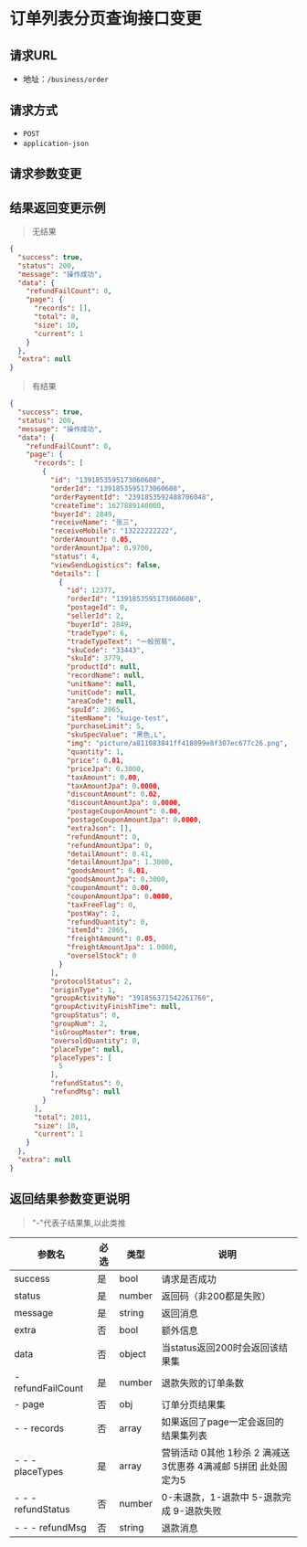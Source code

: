 # 订单列表分页查询接口变更

## 请求URL

- 地址：`/business/order`

## 请求方式

- `POST`
- `application-json`

## 请求参数变更

## 结果返回变更示例

> 无结果

```json
{
  "success": true,
  "status": 200,
  "message": "操作成功",
  "data": {
    "refundFailCount": 0,
    "page": {
      "records": [],
      "total": 0,
      "size": 10,
      "current": 1
    }
  },
  "extra": null
}
```

> 有结果

```json
{
  "success": true,
  "status": 200,
  "message": "操作成功",
  "data": {
    "refundFailCount": 0,
    "page": {
      "records": [
        {
          "id": "1391853595173060608",
          "orderId": "1391853595173060608",
          "orderPaymentId": "2391853592488706048",
          "createTime": 1627889140000,
          "buyerId": 2849,
          "receiveName": "张三",
          "receiveMobile": "13222222222",
          "orderAmount": 0.05,
          "orderAmountJpa": 0.9700,
          "status": 4,
          "viewSendLogistics": false,
          "details": [
            {
              "id": 12377,
              "orderId": "1391853595173060608",
              "postageId": 0,
              "sellerId": 2,
              "buyerId": 2849,
              "tradeType": 6,
              "tradeTypeText": "一般贸易",
              "skuCode": "33443",
              "skuId": 3779,
              "productId": null,
              "recordName": null,
              "unitName": null,
              "unitCode": null,
              "areaCode": null,
              "spuId": 2065,
              "itemName": "kuige-test",
              "purchaseLimit": 5,
              "skuSpecValue": "黑色,L",
              "img": "picture/a811083841ff418099e8f307ec677c26.png",
              "quantity": 1,
              "price": 0.01,
              "priceJpa": 0.3000,
              "taxAmount": 0.00,
              "taxAmountJpa": 0.0000,
              "discountAmount": 0.02,
              "discountAmountJpa": 0.0000,
              "postageCouponAmount": 0.00,
              "postageCouponAmountJpa": 0.0000,
              "extraJson": [],
              "refundAmount": 0,
              "refundAmountJpa": 0,
              "detailAmount": 8.41,
              "detailAmountJpa": 1.3000,
              "goodsAmount": 0.01,
              "goodsAmountJpa": 0.3000,
              "couponAmount": 0.00,
              "couponAmountJpa": 0.0000,
              "taxFreeFlag": 0,
              "postWay": 2,
              "refundQuantity": 0,
              "itemId": 2065,
              "freightAmount": 0.05,
              "freightAmountJpa": 1.0000,
              "overselStock": 0
            }
          ],
          "protocolStatus": 2,
          "originType": 1,
          "groupActivityNo": "391856371542261760",
          "groupActivityFinishTime": null,
          "groupStatus": 0,
          "groupNum": 2,
          "isGroupMaster": true,
          "oversoldQuantity": 0,
          "placeType": null,
          "placeTypes": [
            5
          ],
          "refundStatus": 0,
          "refundMsg": null
        }
      ],
      "total": 2011,
      "size": 10,
      "current": 1
    }
  },
  "extra": null
}
```

## 返回结果参数变更说明

> "-"代表子结果集,以此类推

| 参数名 | 必选 | 类型 | 说明 |
| ------ | ---- | ---- | ---- |
|success | 是 | bool | 请求是否成功 |
| status | 是 | number | 返回码（非200都是失败） |
| message | 是 | string | 返回消息 |
| extra | 否 | bool| 额外信息 |
| data | 否 | object | 当status返回200时会返回该结果集 |
| - refundFailCount | 是 | number | 退款失败的订单条数 |
| - page | 否 | obj | 订单分页结果集|
| - - records | 否 |array | 如果返回了page一定会返回的结果集列表 |
| - - - placeTypes |  是  | array | 营销活动 0其他 1秒杀 2 满减送 3优惠券 4满减邮 5拼团 此处固定为5 |
| - - - refundStatus | 否 | number | 0-未退款，1-退款中 5-退款完成 9-退款失败 |
| - - - refundMsg | 否 | string | 退款消息 |



